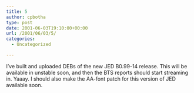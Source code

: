 ```yaml
---
title: 5
author: cpbotha
type: post
date: 2001-06-03T19:10:00+00:00
url: /2001/06/03/5/
categories:
  - Uncategorized

---
```

I&#8217;ve built and uploaded DEBs of the new JED B0.99-14 release. This will be available in unstable soon, and then the BTS reports should start streaming in. Yaaay. I should also make the AA-font patch for this version of JED available soon.